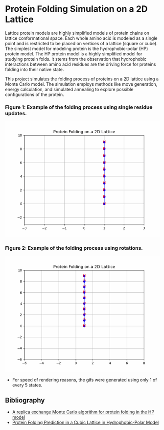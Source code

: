 # Protein Folding Simulation on a 2D Lattice

Lattice protein models are highly simplified models of protein chains on lattice conformational space. Each whole amino acid is modeled as a single point and is restricted to be placed on vertices of a lattice (square or cube). The simplest model for modeling protein is the hydrophobic-polar (HP) protein model. The HP protein model is a highly simplified model for studying protein folds. It stems from the observation that hydrophobic interactions between amino acid residues are the driving force for proteins folding into their native state.

This project simulates the folding process of proteins on a 2D lattice using a Monte Carlo model. The simulation employs methods like move generation, energy calculation, and simulated annealing to explore possible configurations of the protein.

### Figure 1: Example of the folding process using single residue updates.
![protein_folding_small_updates](https://github.com/gbelis/LatticeFold/blob/main/visualisations/protein_folding_small_updates.gif)


### Figure 2: Example of the folding process using rotations.
![protein_folding_rot](https://github.com/gbelis/LatticeFold/blob/main/visualisations/protein_folding_rot.gif)

* For speed of rendering reasons, the gifs were generated using only 1 of every 5 states.


## Bibliography
- [A replica exchange Monte Carlo algorithm for protein folding in the HP model](https://bmcbioinformatics.biomedcentral.com/articles/10.1186/1471-2105-8-342)
- [Protein Folding Prediction in a Cubic Lattice in Hydrophobic-Polar Model](https://www.liebertpub.com/doi/full/10.1089/cmb.2016.0181)
